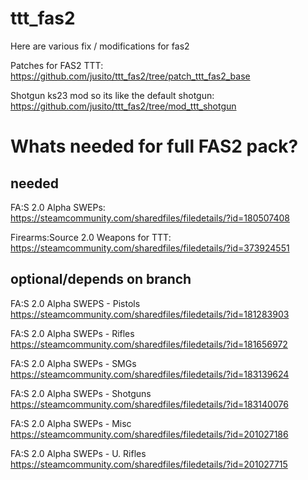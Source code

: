 # ttt_fas2
Here are various fix / modifications for fas2

Patches for FAS2 TTT:
https://github.com/jusito/ttt_fas2/tree/patch_ttt_fas2_base

Shotgun ks23 mod so its like the default shotgun:
https://github.com/jusito/ttt_fas2/tree/mod_ttt_shotgun

# Whats needed for full FAS2 pack?
## needed
FA:S 2.0 Alpha SWEPs:
https://steamcommunity.com/sharedfiles/filedetails/?id=180507408

Firearms:Source 2.0 Weapons for TTT:
https://steamcommunity.com/sharedfiles/filedetails/?id=373924551

## optional/depends on branch
FA:S 2.0 Alpha SWEPS - Pistols
https://steamcommunity.com/sharedfiles/filedetails/?id=181283903

FA:S 2.0 Alpha SWEPs - Rifles
https://steamcommunity.com/sharedfiles/filedetails/?id=181656972

FA:S 2.0 Alpha SWEPs - SMGs
https://steamcommunity.com/sharedfiles/filedetails/?id=183139624

FA:S 2.0 Alpha SWEPs - Shotguns
https://steamcommunity.com/sharedfiles/filedetails/?id=183140076

FA:S 2.0 Alpha SWEPs - Misc
https://steamcommunity.com/sharedfiles/filedetails/?id=201027186

FA:S 2.0 Alpha SWEPs - U. Rifles
https://steamcommunity.com/sharedfiles/filedetails/?id=201027715